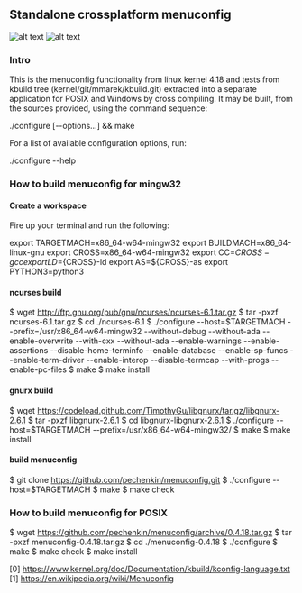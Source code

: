 ## Standalone crossplatform menuconfig 

![alt text](https://raw.githubusercontent.com/pechenkin/menuconfig/master/img/img_linux.png)
![alt text](https://raw.githubusercontent.com/pechenkin/menuconfig/master/img/img_win.png)

### Intro

This is the menuconfig functionality from linux kernel 4.18 
and tests from kbuild tree (kernel/git/mmarek/kbuild.git)
extracted into a separate application for POSIX and
Windows by cross compiling. It may be built, from the sources
provided, using the command sequence:

  ./configure [--options...] && make

For a list of available configuration options, run:

  ./configure --help

### How to build menuconfig for mingw32

#### Create a workspace

Fire up your terminal and run the following:

export TARGETMACH=x86_64-w64-mingw32
export BUILDMACH=x86_64-linux-gnu
export CROSS=x86_64-w64-mingw32
export CC=${CROSS}-gcc
export LD=${CROSS}-ld
export AS=${CROSS}-as
export PYTHON3=python3

#### ncurses build

$ wget http://ftp.gnu.org/pub/gnu/ncurses/ncurses-6.1.tar.gz
$ tar -pxzf ncurses-6.1.tar.gz
$ cd ./ncurses-6.1
$ ./configure --host=$TARGETMACH --prefix=/usr/x86_64-w64-mingw32 --without-debug --without-ada --enable-overwrite --with-cxx --without-ada --enable-warnings --enable-assertions --disable-home-terminfo --enable-database --enable-sp-funcs --enable-term-driver --enable-interop --disable-termcap --with-progs --enable-pc-files 
$ make
$ make install

#### gnurx build

$ wget https://codeload.github.com/TimothyGu/libgnurx/tar.gz/libgnurx-2.6.1
$ tar -pxzf libgnurx-2.6.1
$ cd libgnurx-libgnurx-2.6.1
$ ./configure --host=$TARGETMACH --prefix=/usr/x86_64-w64-mingw32/
$ make
$ make install

#### build menuconfig

$ git clone https://github.com/pechenkin/menuconfig.git
$ ./configure --host=$TARGETMACH
$ make
$ make check

### How to build menuconfig for POSIX

$ wget https://github.com/pechenkin/menuconfig/archive/0.4.18.tar.gz
$ tar -pxzf menuconfig-0.4.18.tar.gz
$ cd ./menuconfig-0.4.18
$ ./configure
$ make
$ make check
$ make install


[0] https://www.kernel.org/doc/Documentation/kbuild/kconfig-language.txt
[1] https://en.wikipedia.org/wiki/Menuconfig

